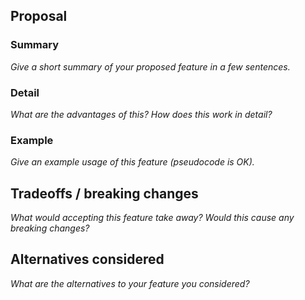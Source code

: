 ## Proposal

### Summary

_Give a short summary of your proposed feature in a few sentences._

### Detail

_What are the advantages of this? How does this work in detail?_

### Example

_Give an example usage of this feature (pseudocode is OK)._

## Tradeoffs / breaking changes

_What would accepting this feature take away? Would this cause any breaking changes?_

## Alternatives considered

_What are the alternatives to your feature you considered?_
